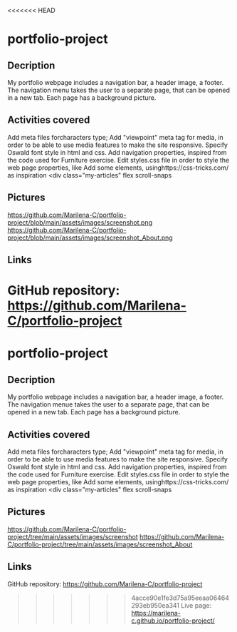 <<<<<<< HEAD
# portfolio-project

## Decription 
My portfolio webpage includes a navigation bar, a header image, a footer.
The navigation menu takes the user to a separate page, that can be opened in a new tab. Each page has a background picture.

## Activities covered

Add meta files forcharacters type;
Add "viewpoint" meta tag for media, in order to be able to use media features to make the site responsive.
Specify Oswald font style in html and css.
Add navigation properties, inspired from the code used for Furniture exercise.
Edit styles.css file in order to style the web page properties, like 
Add some elements, usinghttps://css-tricks.com/ as inspiration <div class="my-articles" flex scroll-snaps

## Pictures
https://github.com/Marilena-C/portfolio-project/blob/main/assets/images/screenshot.png
https://github.com/Marilena-C/portfolio-project/blob/main/assets/images/screenshot_About.png

## Links
GitHub repository: https://github.com/Marilena-C/portfolio-project
=======
# portfolio-project

## Decription 
My portfolio webpage includes a navigation bar, a header image, a footer.
The navigation menue takes the user to a separate page, that can be opened in a new tab. Each page has a background picture.

## Activities covered

Add meta files forcharacters type;
Add "viewpoint" meta tag for media, in order to be able to use media features to make the site responsive.
Specify Oswald font style in html and css.
Add navigation properties, inspired from the code used for Furniture exercise.
Edit styles.css file in order to style the web page properties, like 
Add some elements, usinghttps://css-tricks.com/ as inspiration <div class="my-articles" flex scroll-snaps

## Pictures
https://github.com/Marilena-C/portfolio-project/tree/main/assets/images/screenshot
https://github.com/Marilena-C/portfolio-project/tree/main/assets/images/screenshot_About

## Links
GitHub repository: https://github.com/Marilena-C/portfolio-project
>>>>>>> 4acce90e1fe3d75a95eeaa06464293eb950ea341
Live page: https://marilena-c.github.io/portfolio-project/